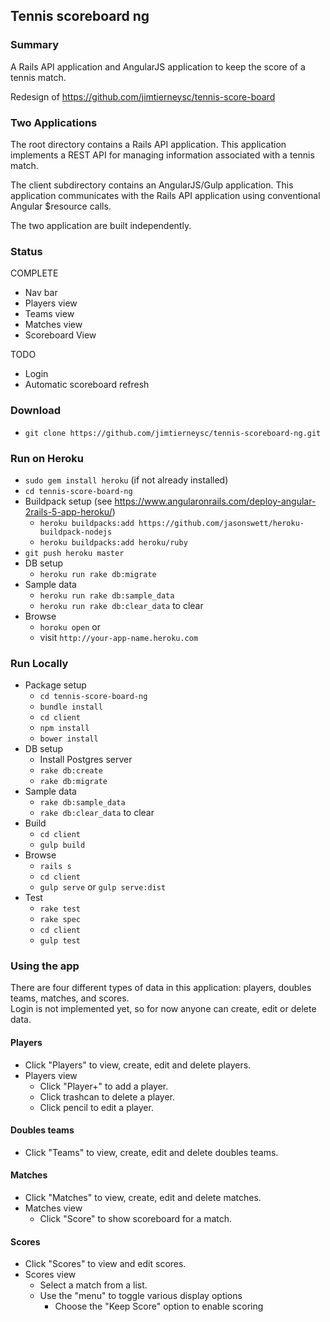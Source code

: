 ## Tennis scoreboard ng

### Summary

A Rails API application and AngularJS application to keep the score of a tennis match.  

Redesign of https://github.com/jimtierneysc/tennis-score-board

### Two Applications

The root directory contains a Rails API application.  This application implements a REST API for managing
information associated with a tennis match.
  
The client subdirectory contains an AngularJS/Gulp application.  This application communicates with the
Rails API application using conventional Angular $resource calls.

The two application are built independently.    

### Status

COMPLETE

* Nav bar
* Players view
* Teams view
* Matches view
* Scoreboard View

TODO

* Login
* Automatic scoreboard refresh


### Download

* `git clone https://github.com/jimtierneysc/tennis-scoreboard-ng.git`

### Run on Heroku

* `sudo gem install heroku` (if not already installed)
* `cd tennis-score-board-ng`
* Buildpack setup (see https://www.angularonrails.com/deploy-angular-2rails-5-app-heroku/)
  * `heroku buildpacks:add https://github.com/jasonswett/heroku-buildpack-nodejs`
  * `heroku buildpacks:add heroku/ruby`
* `git push heroku master`
* DB setup
    * `heroku run rake db:migrate`
* Sample data
    * `heroku run rake db:sample_data`
    * `heroku run rake db:clear_data` to clear
* Browse
    * `horoku open`  or
    * visit `http://your-app-name.heroku.com`
  
### Run Locally

* Package setup
    * `cd tennis-score-board-ng`
    * `bundle install`
    * `cd client`
    * `npm install`
    * `bower install`
* DB setup
    * Install Postgres server
    * `rake db:create`
    * `rake db:migrate`
* Sample data
    * `rake db:sample_data`
    * `rake db:clear_data` to clear
* Build 
    * `cd client`
    * `gulp build`
* Browse
    * `rails s`
    * `cd client`
    * `gulp serve` or `gulp serve:dist` 
* Test
    * `rake test`
    * `rake spec`
    * `cd client`
    * `gulp test`
    

### Using the app

There are four different types of data in this application: players, doubles teams, matches, and scores.  
Login is not implemented yet, so for now anyone can create, edit or delete data. 

#### Players

* Click "Players" to view, create, edit and delete players.
* Players view
    * Click "Player+" to add a player.
    * Click trashcan to delete a player.
    * Click pencil to edit a player.

#### Doubles teams

* Click "Teams" to view, create, edit and delete doubles teams.  

#### Matches

* Click "Matches" to view, create, edit and delete matches.
* Matches view
    * Click "Score" to show scoreboard for a match.

#### Scores

* Click "Scores" to view and edit scores.  
* Scores view
    * Select a match from a list. 
    * Use the "menu" to toggle various display options
        * Choose the "Keep Score" option to enable scoring

